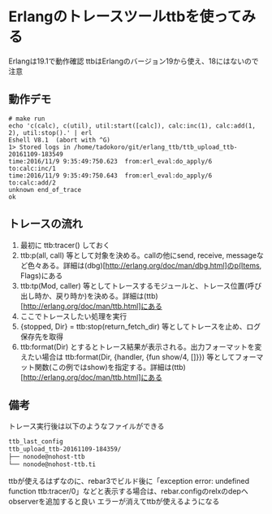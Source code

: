 # Erlangのトレースツールttbを使ってみる
Erlangは19.1で動作確認
ttbはErlangのバージョン19から使え、18にはないので注意

## 動作デモ
```shell
# make run
echo 'c(calc), c(util), util:start([calc]), calc:inc(1), calc:add(1, 2), util:stop().' | erl
Eshell V8.1  (abort with ^G)
1> Stored logs in /home/tadokoro/git/erlang_ttb/ttb_upload_ttb-20161109-183549
time:2016/11/9 9:35:49:750.623  from:erl_eval:do_apply/6    to:calc:inc/1
time:2016/11/9 9:35:49:750.643  from:erl_eval:do_apply/6    to:calc:add/2
unknown end_of_trace
ok
```

## トレースの流れ
1. 最初に ttb:tracer() しておく
2. ttb:p(all, call) 等として対象を決める。callの他にsend, receive, messageなど色々ある。詳細は(dbg)[http://erlang.org/doc/man/dbg.html]のp(Items, Flags)にある
3. ttb:tp(Mod, caller) 等としてトレースするモジュールと、トレース位置(呼び出し時か、戻り時か)を決める。詳細は(ttb)[http://erlang.org/doc/man/ttb.html]にある
4. ここでトレースしたい処理を実行
5. {stopped, Dir} = ttb:stop(return_fetch_dir) 等としてトレースを止め、ログ保存先を取得
6. ttb:format(Dir) とするとトレース結果が表示される。出力フォーマットを変えたい場合は ttb:format(Dir, {handler, {fun show/4, []}}) 等としてフォーマット関数(この例ではshow)を指定する。詳細は(ttb)[http://erlang.org/doc/man/ttb.html]にある

## 備考
トレース実行後は以下のようなファイルができる

```txt
ttb_last_config
ttb_upload_ttb-20161109-184359/
├── nonode@nohost-ttb
└── nonode@nohost-ttb.ti
```

ttbが使えるはずなのに、rebar3でビルド後に「exception error: undefined function ttb:tracer/0」などと表示する場合は、rebar.configのrelxのdepへobserverを追加すると良い
エラーが消えてttbが使えるようになる
